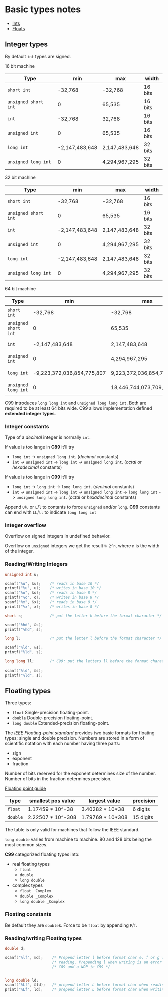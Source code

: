 # Basic types notes

* [Ints](#integer-types)
* [Floats](#floating-types)

## Integer types

By default `int` types are signed.

16 bit machine

Type | min | max | width |
---- | --- | --- | --- |
`short int` | -32,768 | -32,768 | 16 bits
`unsigned short int` | 0 | 65,535 | 16 bits
`int` | -32,768 | 32,768 | 16 bits
`unsigned int` | 0 | 65,535 | 16 bits
`long int` | -2,147,483,648 | 2,147,483,648 | 32 bits
`unsigned long int` | 0 | 4,294,967,295 | 32 bits

32 bit machine

Type | min | max | width |
---- | --- | --- | --- |
`short int` | -32,768 | -32,768 | 16 bits
`unsigned short int` | 0 | 65,535 | 16 bits
`int` | -2,147,483,648 | 2,147,483,648 | 32 bits
`unsigned int` | 0 | 4,294,967,295 | 32 bits
`long int` | -2,147,483,648 | 2,147,483,648 | 32 bits
`unsigned long int` | 0 | 4,294,967,295 | 32 bits

64 bit machine

Type | min | max | width |
---- | --- | --- | --- |
`short int` | -32,768 | -32,768 | 16 bits
`unsigned short int` | 0 | 65,535 | 16 bits
`int` | -2,147,483,648 | 2,147,483,648 | 32 bits
`unsigned int` | 0 | 4,294,967,295 | 32 bits
`long int` | -9,223,372,036,854,775,807 | 9,223,372,036,854,775,807 | 64 bits
`unsigned long int` | 0 | 18,446,744,073,709,551,615 | 64 bits

C99 introduces `long long int` and `unsigned long long int`. Both are
required to be at least 64 bits wide. C99 allows implementation defined
**extended integer types**.

### Integer constants

Type of a *decimal* integer is normally `int`.

If value is too lange in **C89** it'll try
* `long int` -> `unsigned long int`.  (*decimal* constants)
* `int` -> `unsigned int` -> `long int` -> `unsigned long int`. (*octal* or *hexadecimal* constants)

If value is too lange in **C99** it'll try
* `long int` -> `long int` -> `long long int`. (*decimal* constants)
* `int` -> `unsigned int` -> `long int` -> `unsigned long int` -> `long long int` -> `unsigned long long int`. (*octal* or *hexadecimal* constants)

Append `U`/`u` or `L`/`l` to contants to force `unsigned` and/or `long`.
**C99** constants can end with `LL`/`ll` to indicate `long long int`

### Integer overflow

Overflow on signed integers in undefined behavior.

Overflow on `unsigned` integers we get the result `% 2^n`, where `n` is the
width of the integer.

### Reading/Writing Integers

```c
unsigned int u;

scanf("%u", &u);    /* reads in base 10 */
printf("%u", u);    /* writes in base 10 */
scanf("%o", &o);    /* reads in base 8 */
printf("%o", o);    /* writes in base 8 */
scanf("%x", &x);    /* reads in base 8 */
printf("%x", x);    /* writes in base 8 */

short s;            /* put the letter h before the format character */

scanf("%hd", &s);
printf("%hd", s);

long l;             /* put the letter l before the format character */

scanf("%ld", &s);
printf("%ld", s);

long long ll;       /* C99: put the letters ll before the format character */

scanf("%ld", &s);
printf("%ld", s);
```

## Floating types

Three types:

* `float`       Single-precision floating-point.
* `double`      Double-precision floating-point.
* `long double` Extended-precision floating-point.

The *IEEE Floating-point standard* provides two basic formats for
floating types; single and double precision. Numbers are stored
in a form of scientific notation with each number having three parts:

* sign
* exponent
* fraction

Number of bits reserved for the exponent determines size of the number.
Number of bits in the fraction determines precision.

[Floating point guide](http://floating-point-gui.de/)

| type | smallest pos value | largest value | precision |
| ---- | ------------------ | ------------- | --------- |
| `float` | 1.17459 * 10^-38 | 3.40282 * 10*38 | 6 digits |
| `double` | 2.22507 * 10^-308 | 1.79769 * 10*308 | 15 digits |

The table is only valid for machines that follow the IEEE standard.

`long double` varies from machine to machine. 80 and 128 bits being the
most common sizes.

**C99** categorized floating types into:

* real floating types
    * `float`
    * `double`
    * `long double`
* complex types
    * `float _Complex`
    * `double _Complex`
    * `long double _Complex`

### Floating constants

Be default they are `double`s. Force to be `float` by appending `F`/`f`.

### Reading/writing Floating types

```c
double d;

scanf("%lf", &d);    /* Prepend letter l before format char e, f or g when
                     /* reading. Prepending l when writing is an error in
                     /* C89 and a NOP in C99 */


long double ld;
scanf("%Lf", &ld);   /* prepend letter L before format char when reading. */
print("%Lf", ld);    /* prepend letter L before format char when writing. */
```
